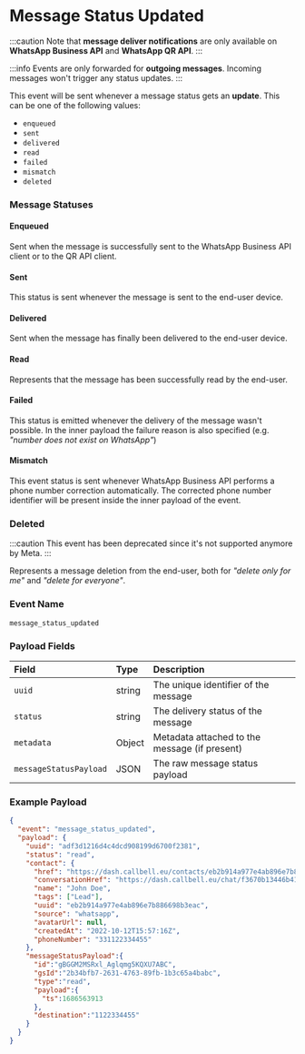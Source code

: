 # Message Status Updated

:::caution
Note that **message deliver notifications** are only available on **WhatsApp Business API** and **WhatsApp QR API**.
:::

:::info
Events are only forwarded for **outgoing messages**. Incoming messages won't trigger any status updates.
:::

This event will be sent whenever a message status gets an **update**. This can be one of the following values:

- `enqueued`
- `sent`
- `delivered`
- `read`
- `failed`
- `mismatch`
- `deleted`


### Message Statuses

#### Enqueued

Sent when the message is successfully sent to the WhatsApp Business API client or to the QR API client.

#### Sent

This status is sent whenever the message is sent to the end-user device.

#### Delivered

Sent when the message has finally been delivered to the end-user device.

#### Read

Represents that the message has been successfully read by the end-user.

#### Failed

This status is emitted whenever the delivery of the message wasn't possible. In the inner payload the failure reason is also specified (e.g. _"number does not exist on WhatsApp"_)

#### Mismatch

This event status is sent whenever WhatsApp Business API performs a phone number correction automatically. The corrected phone number identifier will be present inside the inner payload of the event.

### Deleted 
:::caution
This event has been deprecated since it's not supported anymore by Meta.
:::

Represents a message deletion from the end-user, both for _"delete only for me"_ and _"delete for everyone"_.


### Event Name

`message_status_updated`

### Payload Fields

| Field                  | Type   | Description                                   |
| :--------------------- | :----- | :-------------------------------------------- |
| `uuid`                 | string | The unique identifier of the message          |
| `status`               | string | The delivery status of the message            |
| `metadata`             | Object | Metadata attached to the message (if present) |
| `messageStatusPayload` | JSON   | The raw message status payload                |

### Example Payload

```json title=payload.json
{
  "event": "message_status_updated",
  "payload": {
    "uuid": "adf3d1216d4c4dcd908199d6700f2381",
    "status": "read",
    "contact": {
      "href": "https://dash.callbell.eu/contacts/eb2b914a977e4ab896e7b886698b3eac",
      "conversationHref": "https://dash.callbell.eu/chat/f3670b13446b412796238b1cd78899f9",
      "name": "John Doe",
      "tags": ["Lead"],
      "uuid": "eb2b914a977e4ab896e7b886698b3eac",
      "source": "whatsapp",
      "avatarUrl": null,
      "createdAt": "2022-10-12T15:57:16Z",
      "phoneNumber": "331122334455"
    },
    "messageStatusPayload":{
      "id":"gBGGM2MSRxl_Aglqmg5KQXU7ABC",
      "gsId":"2b34bfb7-2631-4763-89fb-1b3c65a4babc",
      "type":"read",
      "payload":{
        "ts":1686563913
      },
      "destination":"1122334455"
    }
  }
}
```
